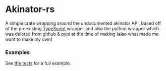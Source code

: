 # Akinator-rs
A simple crate wrapping around the undocumented akinator API,
based off of the preexisting [TypeScript](https://github.com/jgoralcz/aki-api) wrapper and also the python wrapper
which was deleted from github & pypi at the time of making (also what made me want to make my own)

### Examples
See [the tests](https://github.com/Tom-the-Bomb/akinator-rs/blob/master/tests/test_akinator.rs) for a full example.